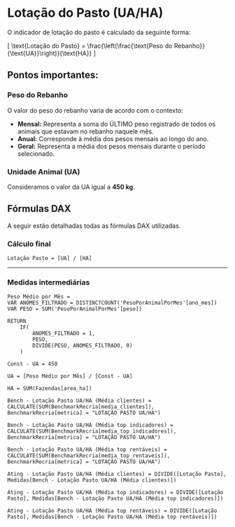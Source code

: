 # **Lotação do Pasto (UA/HA)**  

O indicador de lotação do pasto é calculado da seguinte forma:  

\[
\text{Lotação do Pasto} = \frac{\left(\frac{\text{Peso do Rebanho}}{\text{UA}}\right)}{\text{HA}}
\]

## **Pontos importantes:**  

### **Peso do Rebanho**  
O valor do peso do rebanho varia de acordo com o contexto:  

- **Mensal:** Representa a soma do ÚLTIMO peso registrado de todos os animais que estavam no rebanho naquele mês.  
- **Anual:** Corresponde à média dos pesos mensais ao longo do ano.  
- **Geral:** Representa a média dos pesos mensais durante o período selecionado.  

### **Unidade Animal (UA)**  
Consideramos o valor da UA igual a **450 kg**.  

## **Fórmulas DAX**  
A seguir estão detalhadas todas as fórmulas DAX utilizadas.  

### **Cálculo final**  
```dax
Lotação Pasto = [UA] / [HA]
```  

---  

### **Medidas intermediárias**  

```dax
Peso Médio por Mês = 
VAR ANOMES_FILTRADO = DISTINCTCOUNT('PesoPorAnimalPorMes'[ano_mes])
VAR PESO = SUM('PesoPorAnimalPorMes'[peso])

RETURN 
    IF(
        ANOMES_FILTRADO = 1, 
        PESO, 
        DIVIDE(PESO, ANOMES_FILTRADO, 0)
    )
```  

```dax
Const - UA = 450
```  

```dax
UA = [Peso Médio por Mês] / [Const - UA]
```  

```dax
HA = SUM(Fazendas[area_ha])
```  

```dax
Bench - Lotação Pasto UA/HA (Média clientes) = CALCULATE(SUM(BenchmarkRecria[media_clientes]), BenchmarkRecria[metrica] = "LOTAÇÃO PASTO UA/HA")
```  

```dax
Bench - Lotação Pasto UA/HA (Média top indicadores) = CALCULATE(SUM(BenchmarkRecria[media_top_indicadores]), BenchmarkRecria[metrica] = "LOTAÇÃO PASTO UA/HA")
```  

```dax
Bench - Lotação Pasto UA/HA (Média top rentáveis) = CALCULATE(SUM(BenchmarkRecria[media_top_rentaveis]), BenchmarkRecria[metrica] = "LOTAÇÃO PASTO UA/HA")
```  

```dax
Ating - Lotação Pasto UA/HA (Média clientes) = DIVIDE([Lotação Pasto], Medidas[Bench - Lotação Pasto UA/HA (Média clientes)])
```  

```dax
Ating - Lotação Pasto UA/HA (Média top indicadores) = DIVIDE([Lotação Pasto], Medidas[Bench - Lotação Pasto UA/HA (Média top indicadores)])
```  

```dax
Ating - Lotação Pasto UA/HA (Média top rentáveis) = DIVIDE([Lotação Pasto], Medidas[Bench - Lotação Pasto UA/HA (Média top rentáveis)])
```  
